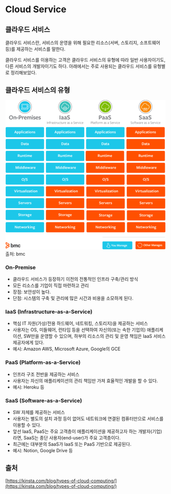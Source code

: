 # Cloud Service

## 클라우드 서비스

클라우드 서비스란, 서비스의 운영을 위해 필요한 리소스(서버, 스토리지, 소프트웨어 등)를 제공하는 서비스를 말한다.

클라우드 서비스를 이용하는 고객은 클라우드 서비스의 유형에 따라 일반 사용자이기도, 다른 서비스의 개발자이기도 하다. 아래에서는 주로 사용되는 클라우드 서비스를 유형별로 정리해보았다.

## 클라우드 서비스의 유형

![클라우드 서비스](imgs/cloud-service.png) 출처: bmc

### On-Premise

* 클라우드 서비스가 등장하기 이전의 전통적인 인프라 구축/관리 방식
* 모든 리소스를 기업이 직접 마련하고 관리
* 장점: 보안성이 높다.
* 단점: 시스템의 구축 및 관리에 많은 시간과 비용을 소모하게 된다.

### IaaS (Infrastructure-as-a-Service)

* 핵심 IT 자원(가상/전용 하드웨어, 네트워킹, 스토리지)을 제공하는 서비스
* 사용자는 OS, 미들웨어, 런타임 등을 선택하여 자신의(또는 속한 기업의) 애플리케이션, SW만을 운영할 수 있으며, 하부의 리소스의 관리 및 운영 책임은 IaaS 서비스 제공자에게 있다.
* 예시: Amazon AWS, Microsoft Azure, Google의 GCE

### PaaS (Platform-as-a-Service)

* 인프라 구조 전반을 제공하는 서비스
* 사용자는 자신의 애플리케이션의 관리 책임만 가져 효율적인 개발을 할 수 있다.
* 예시: Heroku 등

### SaaS (Software-as-a-Service)

* SW 자체를 제공하는 서비스
* 사용자는 별도의 설치 과정 등이 없어도 네트워크에 연결된 컴퓨터만으로 서비스를 이용할 수 있다.
* 앞선 IaaS, PaaS는 주요 고객층이 애플리케이션을 제공하고자 하는 개발자(기업)라면, SaaS는 종단 사용자(end-user)가 주요 고객층이다.
* 최근에는 대부분의 SaaS가 IaaS 또는 PaaS 기반으로 제공된다.
* 예시: Notion, Google Drive 등

## 출처

[https://kinsta.com/blog/types-of-cloud-computing/](https://kinsta.com/blog/types-of-cloud-computing/)

